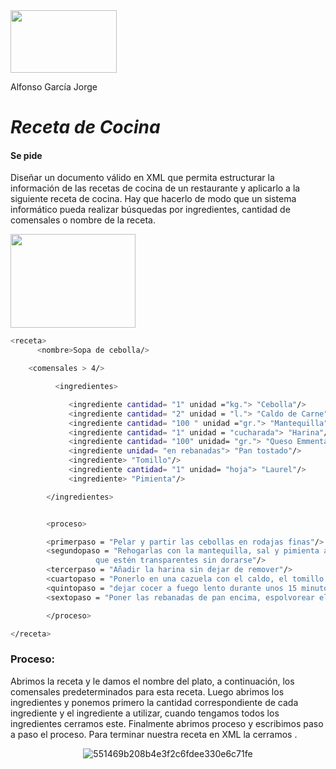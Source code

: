 <img src="https://0901.static.prezi.com/preview/v2/bnspo3k7juaoauzunuhknk6rux6jc3sachvcdoaizecfr3dnitcq_3_0.png" width="170" height="100"/>

Alfonso García Jorge 

# *Receta de Cocina*

#### Se pide

Diseñar un documento válido en XML que permita estructurar la información de las recetas de cocina de un restaurante y aplicarlo a la siguiente receta de cocina. Hay que hacerlo de modo que un sistema informático pueda realizar búsquedas por ingredientes, cantidad de comensales o nombre de la receta.


<img src="https://user-images.githubusercontent.com/91060831/135651115-f866ecfc-e7a7-4656-9a61-e19e7ad1d914.png" width="200" height="150"/>


```bash
<receta>
      <nombre>Sopa de cebolla/>

	<comensales > 4/>

	      <ingredientes>

		     <ingrediente cantidad= "1" unidad ="kg."> "Cebolla"/>
		     <ingrediente cantidad= "2" unidad = "l."> "Caldo de Carne"/>
		     <ingrediente cantidad= "100 " unidad ="gr."> "Mantequilla"/>
		     <ingrediente cantidad= "1" unidad = "cucharada"> "Harina"/>
		     <ingrediente cantidad= "100" unidad= "gr."> "Queso Emmental Suizo o Gruyére Rallado"/>
		     <ingrediente unidad= "en rebanadas"> "Pan tostado"/>
		     <ingrediente> "Tomillo"/>
		     <ingrediente cantidad= "1" unidad= "hoja"> "Laurel"/>
		     <ingrediente> "Pimienta"/>

		</ingredientes>


        <proceso>

        <primerpaso = "Pelar y partir las cebollas en rodajas finas"/>
        <segundopaso = "Rehogarlas con la mantequilla, sal y pimienta a fuego lento hasta 
	               que estén transparentes sin dorarse"/>
        <tercerpaso = "Añadir la harina sin dejar de remover"/>
        <cuartopaso = "Ponerlo en una cazuela con el caldo, el tomillo y el laurel"/>
        <quintopaso = "dejar cocer a fuego lento durante unos 15 minutos"/>
        <sextopaso = "Poner las rebanadas de pan encima, espolvorear el queso y gratinar al horno"/>

        </proceso>

</receta>

```
### Proceso:  

Abrimos  la  receta  y  le  damos  el  nombre  del  plato,  a  continuación,  los  comensales 
predeterminados  para  esta  receta.  Luego  abrimos  los  ingredientes  y  ponemos  primero  la 
cantidad correspondiente de cada ingrediente y el ingrediente a utilizar, cuando tengamos todos 
los  ingredientes  cerramos  este.  Finalmente  abrimos  proceso  y  escribimos  paso  a  paso  el 
proceso. Para terminar nuestra receta en XML la cerramos </receta>. 


<div align="center">
 
![551469b208b4e3f2c6fdee330e6c71fe](https://user-images.githubusercontent.com/91060831/135711943-cfdba417-0912-4540-b3f8-6d12980dce0a.gif)
